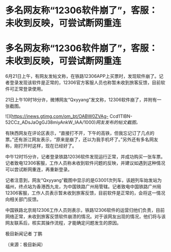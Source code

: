 # 多名网友称“12306软件崩了”，客服：未收到反映，可尝试断网重连

# 多名网友称“12306软件崩了”，客服：未收到反映，可尝试断网重连

6月21日上午，有网友发帖文称，在铁路12306APP上买票时，发现软件崩了。记者登录发现该软件是正常的，12306官方客服人员也称暂未收到旅客反馈，目前软件可正常登录使用。

21日上午10时18分许，微博网友“Qxyyang”发文称，12306软件崩了，并附有一张截图。

![](https://inews.gtimg.com/om_bt/OABW0ZVAg-
Ccd1TlBN-52CCz_ADsJaOgGJ38miyAnkW_IAA/1000)_网友发布的帖文截图。_

有陕西网友在评论区表示，“直接打不开，下午的高铁，但我忘记订了几点的票。”还有浙江网友表示，“原来是崩了，还以为我手机坏了。”另外还有多名网友称，刚打开时这样，现在已经好了。

中午12时15分许，记者登录铁路12036软件发现运行正常，并成功购买一张车票。记者致电12306客服，工作人员称未收到软件问题的反映，并建议如遇到这种情况可以尝试断网重连，再重新登录。

记者注意到，网友“Qxyyang”截图中显示的是G3001次列车，该趟列车始发站为福州，终点站为香港西九龙，为中国铁路广州局管辖。记者致电中国铁路广州局12306客服，工作人员表示暂未收到旅客反馈，目前软件是正常的，会将这一情况向相关部门反馈。

中国铁路北京局12306工作人员则表示，铁路12306软件的运营归他们负责，目前网络正常，未收到旅客反馈软件崩溃的情况。对于该网友出现的情况，他们将与该网友联系后，核实其操作流程，才能确定问题发生的原因。

极目新闻记者 丁鹏

（来源：极目新闻）

